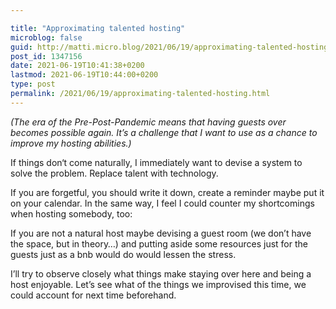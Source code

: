 ```yaml
---

title: "Approximating talented hosting"
microblog: false
guid: http://matti.micro.blog/2021/06/19/approximating-talented-hosting.html
post_id: 1347156
date: 2021-06-19T10:41:38+0200
lastmod: 2021-06-19T10:44:00+0200
type: post
permalink: /2021/06/19/approximating-talented-hosting.html
---
```

_(The era of the Pre-Post-Pandemic means that having guests over becomes possible again. It’s a challenge that I want to use as a chance to improve my hosting abilities.)_

If things don‘t come naturally, I immediately want to devise a system to solve the problem. Replace talent with technology.

If you are forgetful, you should write it down, create a reminder maybe put it on your calendar. In the same way, I feel I could counter my shortcomings when hosting somebody, too:

If you are not a natural host maybe devising a guest room (we don’t have the space, but in theory…) and putting aside some resources just for the guests just as a bnb would do would lessen the stress.

I’ll try to observe closely what things make staying over here and being a host enjoyable. Let’s see what of the things we improvised this time, we could account for next time beforehand.
